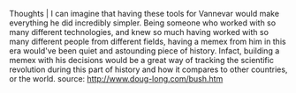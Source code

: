 Thoughts | 
I can imagine that having these tools for Vannevar would make everything he did incredibly simpler. Being someone who worked with so many different technologies, and knew so much having worked with so many different people from different fields, having a memex from him in this era would've been quiet and astounding piece of history. Infact, building a memex with his decisions would be a great way of tracking the scientific revolution during this part of history and how it compares to other countries, or the world. 
source: http://www.doug-long.com/bush.htm